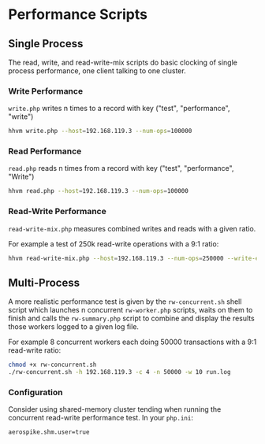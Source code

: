 # Performance Scripts

## Single Process
The read, write, and read-write-mix scripts do basic clocking of single process
performance, one client talking to one cluster.

### Write Performance
`write.php` writes n times to a record with key ("test", "performance", "write")

```bash
hhvm write.php --host=192.168.119.3 --num-ops=100000
```

### Read Performance
`read.php` reads n times from a record with key ("test", "performance", "Write")

```bash
hhvm read.php --host=192.168.119.3 --num-ops=100000
```

### Read-Write Performance
`read-write-mix.php` measures combined writes and reads with a given ratio.

For example a test of 250k read-write operations with a 9:1 ratio:

```bash
hhvm read-write-mix.php --host=192.168.119.3 --num-ops=250000 --write-every=10
```
## Multi-Process
A more realistic performance test is given by the `rw-concurrent.sh` shell script
which launches n concurrent `rw-worker.php` scripts, waits on them to finish and
calls the `rw-summary.php` script to combine and display the results those
workers logged to a given log file.

For example 8 concurrent workers each doing 50000 transactions with a 9:1
read-write ratio:

```bash
chmod +x rw-concurrent.sh
./rw-concurrent.sh -h 192.168.119.3 -c 4 -n 50000 -w 10 run.log
```

### Configuration

Consider using shared-memory cluster tending when running the concurrent
read-write performance test. In your `php.ini`:

```
aerospike.shm.user=true
```

